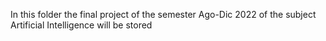 In this folder the final project of the semester Ago-Dic 2022 of the subject Artificial Intelligence will be stored
